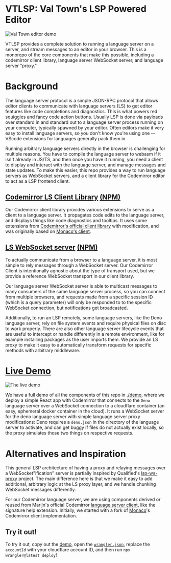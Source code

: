 # VTLSP: Val Town's LSP Powered Editor

![Val Town editor demo](https://filedumpthing.val.run/blob/blob_file_1755128319090_output_8.gif)

VTLSP provides a complete solution to running a language server on a server, and stream messages to an editor in your browser.  This is a monorepo of the core components that make this possible, including a codemirror client library, language server WebSocket server, and language server "proxy."

# Background

The language server protocol is a simple JSON-RPC protocol that allows editor clients to communicate with language servers (LS) to get editor features like code completions and diagnostics. This is what powers red squiggles and fancy code action buttons. Usually LSP is done via payloads over standard in and standard out to a language server process running on your computer, typically spawned by your editor. Often editors make it very easy to install language servers, so you don't know you're using one -- VScode extensions for languages generally pack them in.

Running arbitrary language servers directly in the browser is challenging for multiple reasons. You have to compile the language server to webasm if it isn't already in JS/TS, and then once you have it running, you need a client to display and interact with the language server, and manage messages and state updates. To make this easier, this repo provides a way to run language servers as WebSocket servers, and a client library for the Codemirror editor to act as a LSP frontend client.

## [Codemirror LS Client Library](./codemirror-ls/README.md) [(NPM)](https://www.npmjs.com/package/@valtown/codemirror-ls)

Our Codemirror client library provides various extensions to serve as a client to a language server. It propagates code edits to the language server, and displays things like code diagnostics and tooltips.  It uses some extensions from [Codemirror's official client library](https://github.com/codemirror/lsp-client) with modification, and was originally based on [Monaco's client](https://github.com/TypeFox/monaco-languageclient).


## [LS WebSocket server](./ls-ws-server/README.md) [(NPM)](https://www.npmjs.com/package/@valtown/ls-ws-server)

To actually communicate from a browser to a language server, it is most simple to rely messages through a WebSocket server. Our Codemirror Client is intentionally agnostic about the type of transport used, but we provide a reference WebSocket transport in our client library.

Our language server WebSocket server is able to multicast messages to many consumers of the same language server process, so you can connect from multiple browsers, and requests made from a specific session ID (which is a query parameter) will only be responded to to the specific WebSocket connection, but notifications get broadcasted.

Additionally, to run an LSP remotely, some language servers, like the Deno language server, rely on file system events and require physical files on disc to work properly. There are also other language server lifecycle events that are useful to intercept or handle differently in a remote environment, like for example installing packages as the user imports them. We provide an LS proxy to make it easy to automatically transform requests for specific methods with arbitrary middleware.

# [Live Demo](https://cf-vtlsp-demo.val-town.workers.dev)

![The live demo](https://filedumpthing.val.run/blob/blob_file_1755126264734_output.gif)

We have a full demo of all the components of this repo in [./demo](./demo/README.md), where we deploy a simple React app with Codemirror that connects to the `Deno` language server over a WebSocket connection to a cloudflare container (an easy, ephemeral docker container in the cloud). It runs a WebSocket server for the deno language server with simple language server proxy modifications: Deno requires a `deno.json` in the directory of the language server to activate, and can get buggy if files do not actually exist locally, so the proxy simulates those two things on respective requests.

# Alternatives and Inspiration

This general LSP architecture of having a proxy and relaying messages over a WebSocket"ification" server is partially inspired by Qualified's [lsp-ws-proxy](https://github.com/qualified/lsp-ws-proxy) project. The main difference here is that we make it easy to add additional, arbitrary logic at the LS proxy layer, and we handle chunking WebSocket messages differently.

For our Codemirror language server, we are using components derived or reused from Marijn's official Codemirror [language server client](https://github.com/FurqanSoftware/codemirror-languageserver), like the signature help extension. Initially, we started with a fork of [Monaco](https://github.com/TypeFox/monaco-languageclient)'s Codemirror client implementation.

## Try it out!

To try it out, copy out the [demo](./demo/), open the [`wrangler.json`](./demo/wrangler.jsonc), replace the `accountId` with your cloudflare account ID, and then run `npx wrangler@latest deploy`!